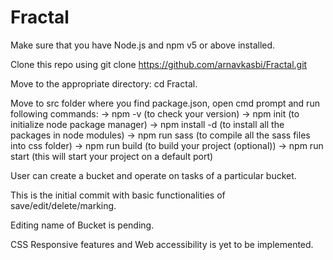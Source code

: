 # Fractal

Make sure that you have Node.js and npm v5 or above installed.

Clone this repo using git clone https://github.com/arnavkasbi/Fractal.git

Move to the appropriate directory: cd Fractal.

Move to src folder where you find package.json, open cmd prompt and run following commands: -> npm -v (to check your version) -> npm init (to initialize node package manager) -> npm install -d (to install all the packages in node modules) -> npm run sass (to compile all the sass files into css folder) -> npm run build (to build your project (optional)) -> npm run start (this will start your project on a default port)

User can create a bucket and operate on tasks of a particular bucket.

This is the initial commit with basic functionalities of save/edit/delete/marking. 

Editing name of Bucket is pending.

CSS Responsive features and Web accessibility is yet to be implemented.